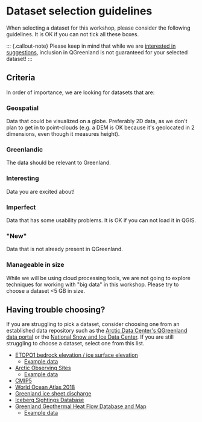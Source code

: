 # Dataset selection guidelines

When selecting a dataset for this workshop, please consider the following
guidelines.  It is OK if you can not tick all these boxes.

::: {.callout-note}
Please keep in mind that while we are [interested in
suggestions](https://github.com/nsidc/qgreenland/issues/new/choose), inclusion in
QGreenland is not guaranteed for your selected dataset!
:::


## Criteria

In order of importance, we are looking for datasets that are:


### Geospatial

Data that could be visualized on a globe. Preferably 2D data, as we don't plan to get in
to point-clouds (e.g. a DEM is OK because it's geolocated in 2 dimensions, even though
it measures height).


### Greenlandic

The data should be relevant to Greenland.


### Interesting

Data you are excited about!


### Imperfect

Data that has some usability problems. It is OK if you can not load it in QGIS.


### "New"

Data that is not already present in QGreenland.


### Manageable in size

While we will be using cloud processing tools, we are not going to explore
techniques for working with "big data" in this workshop. Please try to choose a
dataset <5 GB in size.


## Having trouble choosing?

If you are struggling to pick a dataset, consider choosing one from an established data
repository such as the [Arctic Data Center's QGreenland data
portal](https://arcticdata.io/catalog/portals/QGreenland/Data) or the [National Snow and
Ice Data Center](https://nsidc.org/data/explore-data). If you are still struggling to
choose a dataset, select one from this list.

* [ETOPO1 bedrock elevation / ice surface elevation](https://www.ncei.noaa.gov/products/etopo-global-relief-model)
  * [Example data](/content/example-data/etopo1_bedrock_elevation/)
* [Arctic Observing Sites](https://arcticobservingviewer.org/web-services)
  * [Example data](/content/example-data/arctic-observing-sites/)
* [CMIP5](https://psl.noaa.gov/ipcc/ocn/ccwp.html)
* [World Ocean Atlas 2018](https://www.ncei.noaa.gov/access/world-ocean-atlas-2018/)
* [Greenland ice sheet discharge](https://dataverse.geus.dk/dataverse/ice_discharge)
* [Iceberg Sightings Database](https://nsidc.org/data/g00807/versions/1)
* [Greenland Geothermal Heat Flow Database and Map](https://dataverse.geus.dk/dataset.xhtml?persistentId=doi:10.22008/FK2/F9P03L&version=2.1)
  * [Example data](/content/example-data/greenland-hot-springs/)
